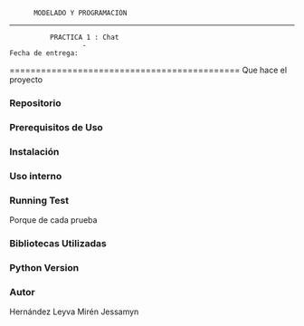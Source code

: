           MODELADO Y PROGRAMACIÓN
--------------------------------------------
              PRACTICA 1 : Chat
                      -
    Fecha de entrega:
============================================
Que hace el proyecto

### Repositorio

### Prerequisitos de Uso

### Instalación

### Uso interno

### Running Test
  Porque de cada prueba

### Bibliotecas Utilizadas

### Python Version

### Autor
  Hernández Leyva Mirén Jessamyn
